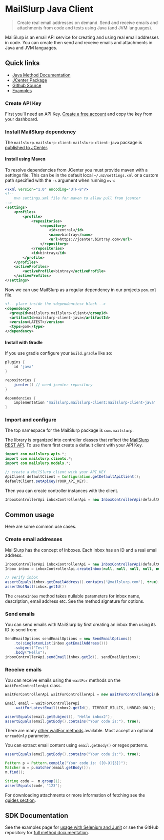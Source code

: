 # MailSlurp Java Client

> Create real email addresses on demand. Send and receive emails and attachments from code and tests using Java (and JVM languages).

MailSlurp is an email API service for creating and using real email addresses in code. 
You can create then send and receive emails and attachments in Java and JVM languages.

## Quick links

- [Java Method Documentation](./docs)
- [JCenter Package](https://bintray.com/mailslurp/mailslurp-client/mailslurp-client-java)
- [Github Source](https://github.com/mailslurp/mailslurp-client-java)
- [Examples](https://www.mailslurp.com/examples/)


### Create API Key

First you'll need an API Key. [Create a free account](https://app.mailslurp.com) and copy the key from your dashboard.

### Install MailSlurp dependency
The `mailslurp.mailslurp-client:mailslurp-client-java` package is [published to JCenter](https://bintray.com/mailslurp/mailslurp-client/mailslurp-client-java).

#### Install using Maven
To resolve dependencies from JCenter you must provide maven with a settings file. This can be in the default local `~/.m2/settings.xml` or a custom path specified with the `-s` argument when running `mvn`:

```xml
<?xml version="1.0" encoding="UTF-8"?>
<!-- 
    mvn settings.xml file for maven to allow pull from jcenter
-->
<settings>
    <profiles>
        <profile>
            <repositories>
                <repository>
                    <id>central</id>
                    <name>bintray</name>
                    <url>https://jcenter.bintray.com</url>
                </repository>
            </repositories>
            <id>bintray</id>
        </profile>
    </profiles>
    <activeProfiles>
        <activeProfile>bintray</activeProfile>
    </activeProfiles>
</settings>
```

Now we can use MailSlurp as a regular dependency in our projects `pom.xml` file.

```xml
<!-- place inside the <dependencies> block -->
<dependency>
  <groupId>mailslurp.mailslurp-client</groupId>
  <artifactId>mailslurp-client-java</artifactId>
  <version>LATEST</version>
  <type>pom</type>
</dependency>
```

#### Install with Gradle

If you use gradle configure your `build.gradle` like so:

```groovy
plugins {
    id 'java'
}

repositories {
    jcenter() // need jcenter repository 
}

dependencies {
    implementation 'mailslurp.mailslurp-client:mailslurp-client-java'
}
```


### Import and configure

The top namespace for the MailSlurp package is `com.mailslurp`.

The library is organized into controller classes that reflect the [MailSlurp REST API](./docs). To use them first create a default client with your API Key.

```java
import com.mailslurp.apis.*;
import com.mailslurp.clients.*;
import com.mailslurp.models.*;

// create a MailSlurp client with your API_KEY
ApiClient defaultClient = Configuration.getDefaultApiClient();
defaultClient.setApiKey(YOUR_API_KEY);
```

Then you can create controller instances with the client.

```java
InboxControllerApi inboxControllerApi = new InboxControllerApi(defaultClient);
```

## Common usage

Here are some common use cases.

### Create email addresses

MailSlurp has the concept of Inboxes. Each inbox has an ID and a real email address.

```java
InboxControllerApi inboxControllerApi = new InboxControllerApi(defaultClient);
Inbox inbox = inboxControllerApi.createInbox(null, null, null, null, null, null);

// verify inbox
assertEquals(inbox.getEmailAddress().contains("@mailslurp.com"), true);
assertNotNull(inbox.getId())
```

The `createInbox` method takes nullable parameters for inbox name, description, email address etc. See the method signature for options.

### Send emails

You can send emails with MailSlurp by first creating an inbox then using its ID to send from:

```java
SendEmailOptions sendEmailOptions = new SendEmailOptions()
    .to(singletonList(inbox.getEmailAddress()))
    .subject("Test")
    .body("Hello");
inboxControllerApi.sendEmail(inbox.getId(), sendEmailOptions);
```

### Receive emails

You can receive emails using the `waitFor` methods on the `WaitForControllerApi` class.

```java
WaitForControllerApi waitForControllerApi = new WaitForControllerApi(defaultClient);

Email email = waitForControllerApi
    .waitForLatestEmail(inbox2.getId(), TIMEOUT_MILLIS, UNREAD_ONLY);

assertEquals(email.getSubject(), "Hello inbox2");
assertEquals(email.getBody().contains("Your code is:"), true);
```

There are many [other waitFor methods](https://github.com/mailslurp/mailslurp-client-java) available. Most accept an optional `unreadOnly` parameter.

You can extract email content using `email.getBody()` or regex patterns.

```java
assertEquals(email.getBody().contains("Your code is:"), true);

Pattern p = Pattern.compile("Your code is: ([0-9]{3})");
Matcher m = p.matcher(email.getBody());
m.find();

String code =  m.group(1);
assertEquals(code, "123");
```

For downloading attachments or more information of fetching see the [guides section](https://www.mailslurp.com/guides/).

## SDK Documentation

See the examples page for [usage with Selenium and Junit](https://www.mailslurp.com/examples/) or see the GitHub repository for [full method documentation](https://github.com/mailslurp/mailslurp-client-java/).
